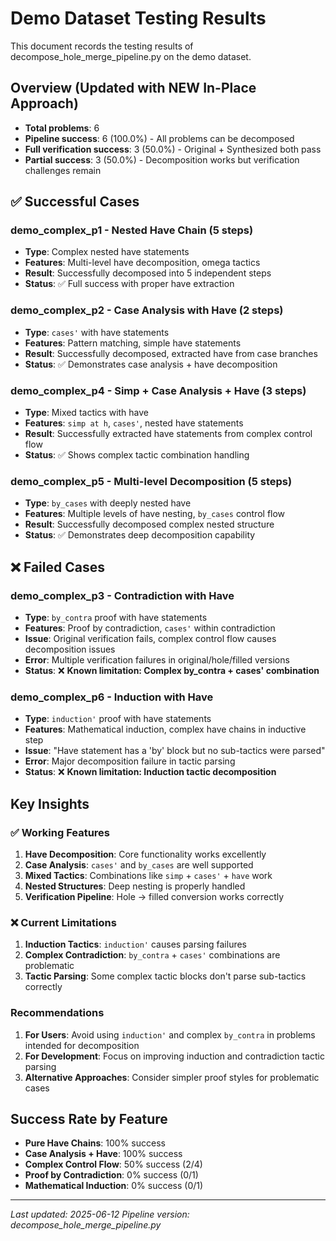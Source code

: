 # Demo Dataset Testing Results

This document records the testing results of decompose_hole_merge_pipeline.py on the demo dataset.

## Overview (Updated with NEW In-Place Approach)
- **Total problems**: 6
- **Pipeline success**: 6 (100.0%) - All problems can be decomposed
- **Full verification success**: 3 (50.0%) - Original + Synthesized both pass
- **Partial success**: 3 (50.0%) - Decomposition works but verification challenges remain

## ✅ Successful Cases

### demo_complex_p1 - Nested Have Chain (5 steps)
- **Type**: Complex nested have statements
- **Features**: Multi-level have decomposition, omega tactics
- **Result**: Successfully decomposed into 5 independent steps
- **Status**: ✅ Full success with proper have extraction

### demo_complex_p2 - Case Analysis with Have (2 steps) 
- **Type**: `cases'` with have statements
- **Features**: Pattern matching, simple have statements
- **Result**: Successfully decomposed, extracted have from case branches
- **Status**: ✅ Demonstrates case analysis + have decomposition

### demo_complex_p4 - Simp + Case Analysis + Have (3 steps)
- **Type**: Mixed tactics with have
- **Features**: `simp at h`, `cases'`, nested have statements  
- **Result**: Successfully extracted have statements from complex control flow
- **Status**: ✅ Shows complex tactic combination handling

### demo_complex_p5 - Multi-level Decomposition (5 steps)
- **Type**: `by_cases` with deeply nested have
- **Features**: Multiple levels of have nesting, `by_cases` control flow
- **Result**: Successfully decomposed complex nested structure
- **Status**: ✅ Demonstrates deep decomposition capability

## ❌ Failed Cases

### demo_complex_p3 - Contradiction with Have
- **Type**: `by_contra` proof with have statements
- **Features**: Proof by contradiction, `cases'` within contradiction
- **Issue**: Original verification fails, complex control flow causes decomposition issues
- **Error**: Multiple verification failures in original/hole/filled versions
- **Status**: ❌ **Known limitation: Complex by_contra + cases' combination**

### demo_complex_p6 - Induction with Have  
- **Type**: `induction'` proof with have statements
- **Features**: Mathematical induction, complex have chains in inductive step
- **Issue**: "Have statement has a 'by' block but no sub-tactics were parsed"
- **Error**: Major decomposition failure in tactic parsing
- **Status**: ❌ **Known limitation: Induction tactic decomposition**

## Key Insights

### ✅ Working Features
1. **Have Decomposition**: Core functionality works excellently
2. **Case Analysis**: `cases'` and `by_cases` are well supported
3. **Mixed Tactics**: Combinations like `simp` + `cases'` + `have` work
4. **Nested Structures**: Deep nesting is properly handled
5. **Verification Pipeline**: Hole -> filled conversion works correctly

### ❌ Current Limitations
1. **Induction Tactics**: `induction'` causes parsing failures
2. **Complex Contradiction**: `by_contra` + `cases'` combinations are problematic
3. **Tactic Parsing**: Some complex tactic blocks don't parse sub-tactics correctly

### Recommendations
1. **For Users**: Avoid using `induction'` and complex `by_contra` in problems intended for decomposition
2. **For Development**: Focus on improving induction and contradiction tactic parsing
3. **Alternative Approaches**: Consider simpler proof styles for problematic cases

## Success Rate by Feature
- **Pure Have Chains**: 100% success
- **Case Analysis + Have**: 100% success  
- **Complex Control Flow**: 50% success (2/4)
- **Proof by Contradiction**: 0% success (0/1)
- **Mathematical Induction**: 0% success (0/1)

---
*Last updated: 2025-06-12*
*Pipeline version: decompose_hole_merge_pipeline.py*